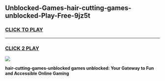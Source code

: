 
## Unblocked-Games-hair-cutting-games-unblocked-Play-Free-9jz5t
<h3>
<a href="https://premium76.site?title=hair-cutting-games-unblocked&ref=20A">CLICK TO PLAY</a></h3>
<hr>

<h3>
<a href="https://premium76.site?title=hair-cutting-games-unblocked&ref=20A">CLICK 2 PLAY</a>
  
</h3>

<a href="https://premium76.site?title=hair-cutting-games-unblocked&ref=20A"><img src="https://clearcache.store/games.png"></a>


**hair-cutting-games-unblocked games unblocked: Your Gateway to Fun and Accessible Online Gaming**
